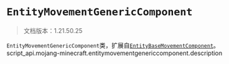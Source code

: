 # `EntityMovementGenericComponent`

> 文档版本：1.21.50.25

`EntityMovementGenericComponent`类，扩展自[`EntityBaseMovementComponent`](./entitybasemovementcomponent.md)。script_api.mojang-minecraft.entitymovementgenericcomponent.description

